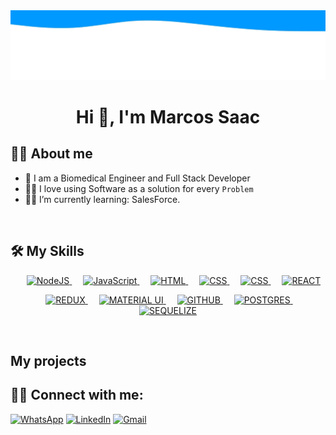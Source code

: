 <img src="https://raw.githubusercontent.com/joetancy/joetancy/master/wave%20(1).jpg"/>
<h1 align="center">Hi 👋, I'm Marcos Saac</h1>

## :sassy_man:  About me
- :school: I am a Biomedical Engineer and Full Stack Developer
- :technologist: I love using Software as a solution for every `Problem`
- :student: I’m currently learning: SalesForce.

<br>

## 🛠️ My Skills

<p align="center"> 
  &emsp; 
  <a href=""> 
    <img alt="NodeJS" src="https://img.shields.io/badge/Node.js-339933?style=for-the-badge&logo=nodedotjs&logoColor=white">
  </a> 
  &emsp;
  <a href=""> 
    <img alt="JavaScript" src="https://img.shields.io/badge/JavaScript-323330?style=for-the-badge&logo=javascript&logoColor=F7DF1E">
  </a> 
  &emsp;
  <a href=""> 
     <img alt="HTML" src="https://img.shields.io/badge/HTML5-E34F26?style=for-the-badge&logo=html5&logoColor=white">
   </a>
  &emsp;
  <a href=""> 
    <img alt="CSS" src="https://img.shields.io/badge/CSS3-1572B6?style=for-the-badge&logo=css3&logoColor=white">
  </a>
  &emsp;
  <a href=""> 
    <img alt="CSS" src="https://img.shields.io/badge/Bootstrap-563D7C?style=for-the-badge&logo=bootstrap&logoColor=white">
  </a>    
  &emsp;
   <a href="">
    <img alt="REACT" src="https://img.shields.io/badge/React-20232A?style=for-the-badge&logo=react&logoColor=61DAFB">
  </a>
</p>
<p align="center"> 
  &emsp; 
  <a href=""> 
    <img alt="REDUX" src="https://img.shields.io/badge/Redux-593D88?style=for-the-badge&logo=redux&logoColor=white">
  </a> 
  &emsp;
  <a href=""> 
    <img alt="MATERIAL UI" src="https://img.shields.io/badge/Material%20UI-007FFF?style=for-the-badge&logo=mui&logoColor=white">
  </a> 
  &emsp;
  <a href=""> 
     <img alt="GITHUB" src="https://img.shields.io/badge/GitHub-100000?style=for-the-badge&logo=github&logoColor=white">
   </a>
  &emsp;
  <a href=""> 
    <img alt="POSTGRES" src="https://img.shields.io/badge/PostgreSQL-316192?style=for-the-badge&logo=postgresql&logoColor=white">
  </a>
  &emsp;
   <a href="">
    <img alt="SEQUELIZE" src="https://img.shields.io/badge/Sequelize-52B0E7?style=for-the-badge&logo=Sequelize&logoColor=white">
  </a>
</p>
</br>

## My projects

## 🙋‍♂️ Connect with me:

<p align="left">
  <a href="https://wa.me/5493813362735?text=Hi%20Marcos,%20I%20I%20would%20like%20to%20coordinate%20an%20interview%20with%you"><img alt="WhatsApp" title="WhatsApp" src="https://img.shields.io/badge/WhatsApp-25D366?style=for-the-badge&logo=whatsapp&logoColor=white"/></a>
  <a href="https://www.linkedin.com/in/marcos-alexis-saac-b6978854/"><img alt="LinkedIn" title="LinkedIn" src="https://img.shields.io/badge/-LinkedIn-0077B5?style=for-the-badge&logo=linkedin&logoColor=white"/></a>  
  <a href=""><img alt="Gmail" title="Gmail" src="https://img.shields.io/badge/Gmail-D14836?style=for-the-badge&logo=gmail&logoColor=white"/></a>
  
</p>
</div>

